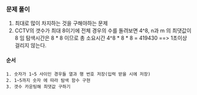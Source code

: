 ### 문제 풀이
1. 최대로 많이 차지하는 것을 구해야하는 문제 
2. CCTV의 갯수가 최대 8이기에 전체 경우의 수를 돌려보면 4^8,
    n과 m 의 최댓값이 8 임 탐색시간은 8 * 8  이므로 
    총 소요시간 4^8 * 8 * 8 = 419430 ==> 1초이상 걸리지 않는다.

#### 순서
    1. 숫자가 1~5 사이인 경우들 열과 행 번호 저장(입력 받을 시에 저장)
    2. 1~5까지 숫자 에 따라 탐색 함수 구현
    3. 갯수 카운팅해 최댓값 구하기

